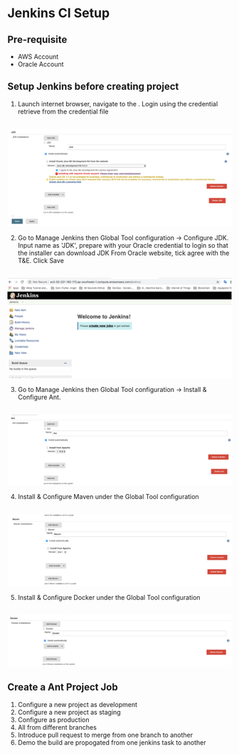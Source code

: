 # Jenkins CI Setup

## Pre-requisite
* AWS Account 
* Oracle Account

## Setup Jenkins before creating project

1. Launch internet browser, navigate to the <bitnami jenkins Public DNS>. Login using the credential retrieve from the credential file

<br>
<img style="float: center;" src="./screens/jenkinsci1.png">
<br>

2. Go to Manage Jenkins then Global Tool configuration -> Configure JDK. Input name as 'JDK', prepare with your Oracle credential to login so that the installer can download JDK From Oracle website, tick agree with the T&E. Click Save

<br>
<img style="float: center;" src="./screens/jenkinsci2.png">
<br>

3. Go to Manage Jenkins then Global Tool configuration -> Install & Configure Ant. 

<br>
<img style="float: center;" src="./screens/jenkinsci3.png">
<br>

4. Install & Configure Maven under the Global Tool configuration

<br>
<img style="float: center;" src="./screens/jenkinsci4.png">
<br>

5. Install & Configure Docker under the Global Tool configuration

<br>
<img style="float: center;" src="./screens/jenkinsci5.png">
<br>

## Create a Ant Project Job 

1. Configure a new project as development
2. Configure a new project as staging
3. Configure as production
4. All from different branches
5. Introduce pull request to merge from one branch to another
6. Demo the build are propogated from one jenkins task to another